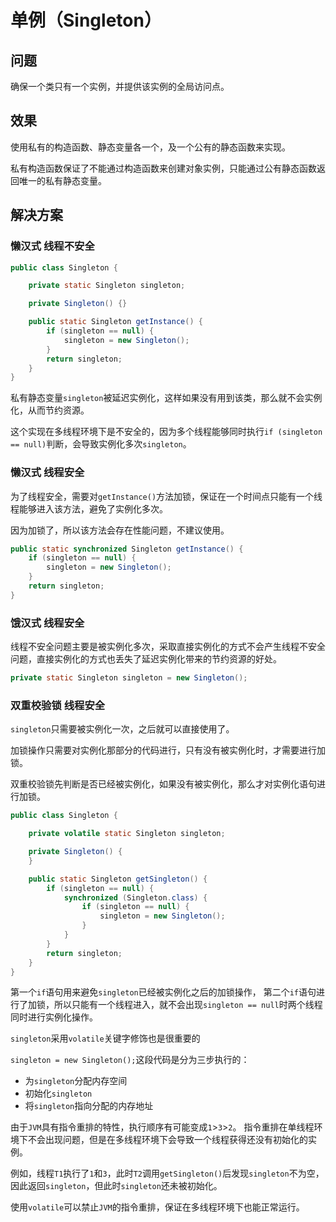 # 单例（Singleton）

## 问题
确保一个类只有一个实例，并提供该实例的全局访问点。

## 效果
使用私有的构造函数、静态变量各一个，及一个公有的静态函数来实现。

私有构造函数保证了不能通过构造函数来创建对象实例，只能通过公有静态函数返回唯一的私有静态变量。

## 解决方案

### 懒汉式 线程不安全
```java
public class Singleton {

    private static Singleton singleton;

    private Singleton() {}

    public static Singleton getInstance() {
        if (singleton == null) {
            singleton = new Singleton();
        }
        return singleton;
    }
}
```
私有静态变量`singleton`被延迟实例化，这样如果没有用到该类，那么就不会实例化，从而节约资源。

这个实现在多线程环境下是不安全的，因为多个线程能够同时执行`if (singleton == null)`判断，会导致实例化多次`singleton`。

### 懒汉式 线程安全
为了线程安全，需要对`getInstance()`方法加锁，保证在一个时间点只能有一个线程能够进入该方法，避免了实例化多次。

因为加锁了，所以该方法会存在性能问题，不建议使用。
```java
public static synchronized Singleton getInstance() {
    if (singleton == null) {
        singleton = new Singleton();
    }
    return singleton;
}
```

### 饿汉式 线程安全
线程不安全问题主要是被实例化多次，采取直接实例化的方式不会产生线程不安全问题，直接实例化的方式也丢失了延迟实例化带来的节约资源的好处。
```java
private static Singleton singleton = new Singleton();
```

### 双重校验锁 线程安全
`singleton`只需要被实例化一次，之后就可以直接使用了。

加锁操作只需要对实例化那部分的代码进行，只有没有被实例化时，才需要进行加锁。

双重校验锁先判断是否已经被实例化，如果没有被实例化，那么才对实例化语句进行加锁。
```java
public class Singleton {

    private volatile static Singleton singleton;

    private Singleton() {
    }

    public static Singleton getSingleton() {
        if (singleton == null) {
            synchronized (Singleton.class) {
                if (singleton == null) {
                    singleton = new Singleton();
                }
            }
        }
        return singleton;
    }
}
```
第一个`if`语句用来避免`singleton`已经被实例化之后的加锁操作，
第二个`if`语句进行了加锁，所以只能有一个线程进入，就不会出现`singleton == null`时两个线程同时进行实例化操作。

`singleton`采用`volatile`关键字修饰也是很重要的

`singleton = new Singleton();`这段代码是分为三步执行的：
- 为`singleton`分配内存空间
- 初始化`singleton`
- 将`singleton`指向分配的内存地址

由于`JVM`具有指令重排的特性，执行顺序有可能变成`1`>`3`>`2`。
指令重排在单线程环境下不会出现问题，但是在多线程环境下会导致一个线程获得还没有初始化的实例。

例如，线程`T1`执行了`1`和`3`，此时`T2`调用`getSingleton()`后发现`singleton`不为空，
因此返回`singleton`，但此时`singleton`还未被初始化。

使用`volatile`可以禁止`JVM`的指令重排，保证在多线程环境下也能正常运行。
